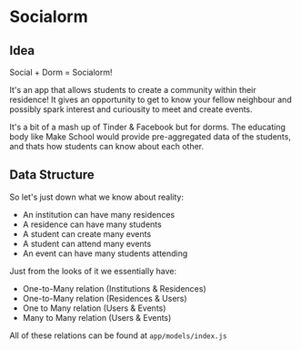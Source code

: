 # Socialorm

## Idea
Social + Dorm = Socialorm!

It's an app that allows students to create a community within their residence! It gives an opportunity to get to know your fellow neighbour and possibly spark interest and curiousity to meet and create events.

It's a bit of a mash up of Tinder & Facebook but for dorms. The educating body like Make School would provide pre-aggregated data of the students, and thats how students can know about each other.

## Data Structure
So let's just down what we know about reality:
- An institution can have many residences
- A residence can have many students
- A student can create many events
- A student can attend many events
- An event can have many students attending

Just from the looks of it we essentially have:
- One-to-Many relation (Institutions & Residences)
- One-to-Many relation (Residences & Users)
- One to Many relation (Users & Events)
- Many to Many relation (Users & Events)

All of these relations can be found at `app/models/index.js`